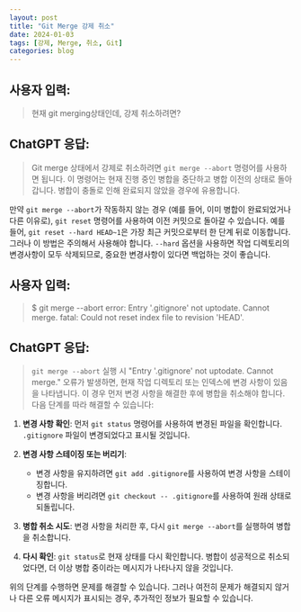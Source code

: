 ```yaml
---
layout: post
title: "Git Merge 강제 취소"
date: 2024-01-03
tags: [강제, Merge, 취소, Git]
categories: blog
---
```


## 사용자 입력:
> 현재  git merging상태인데, 강제 취소하려면?

## ChatGPT 응답:
> Git merge 상태에서 강제로 취소하려면 `git merge --abort` 명령어를 사용하면 됩니다. 이 명령어는 현재 진행 중인 병합을 중단하고 병합 이전의 상태로 돌아갑니다. 병합이 충돌로 인해 완료되지 않았을 경우에 유용합니다.

만약 `git merge --abort`가 작동하지 않는 경우 (예를 들어, 이미 병합이 완료되었거나 다른 이유로), `git reset` 명령어를 사용하여 이전 커밋으로 돌아갈 수 있습니다. 예를 들어, `git reset --hard HEAD~1`은 가장 최근 커밋으로부터 한 단계 뒤로 이동합니다. 그러나 이 방법은 주의해서 사용해야 합니다. `--hard` 옵션을 사용하면 작업 디렉토리의 변경사항이 모두 삭제되므로, 중요한 변경사항이 있다면 백업하는 것이 좋습니다.

## 사용자 입력:
> $ git merge --abort
error: Entry '.gitignore' not uptodate. Cannot merge.
fatal: Could not reset index file to revision 'HEAD'.

## ChatGPT 응답:
> `git merge --abort` 실행 시 "Entry '.gitignore' not uptodate. Cannot merge." 오류가 발생하면, 현재 작업 디렉토리 또는 인덱스에 변경 사항이 있음을 나타냅니다. 이 경우 먼저 변경 사항을 해결한 후에 병합을 취소해야 합니다. 다음 단계를 따라 해결할 수 있습니다:

1. **변경 사항 확인**: 먼저 `git status` 명령어를 사용하여 변경된 파일을 확인합니다. `.gitignore` 파일이 변경되었다고 표시될 것입니다.

2. **변경 사항 스테이징 또는 버리기**:
   - 변경 사항을 유지하려면 `git add .gitignore`를 사용하여 변경 사항을 스테이징합니다.
   - 변경 사항을 버리려면 `git checkout -- .gitignore`를 사용하여 원래 상태로 되돌립니다.

3. **병합 취소 시도**: 변경 사항을 처리한 후, 다시 `git merge --abort`를 실행하여 병합을 취소합니다.

4. **다시 확인**: `git status`로 현재 상태를 다시 확인합니다. 병합이 성공적으로 취소되었다면, 더 이상 병합 중이라는 메시지가 나타나지 않을 것입니다.

위의 단계를 수행하면 문제를 해결할 수 있습니다. 그러나 여전히 문제가 해결되지 않거나 다른 오류 메시지가 표시되는 경우, 추가적인 정보가 필요할 수 있습니다.

